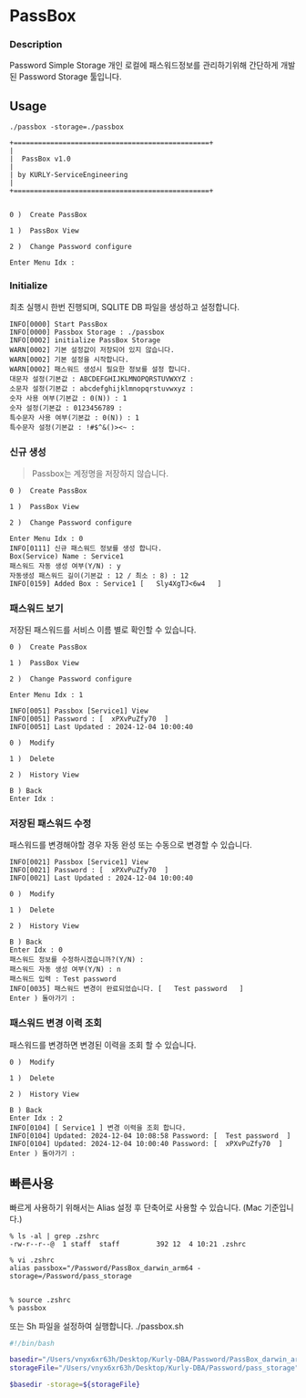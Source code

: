 # PassBox
### Description
Password Simple Storage
개인 로컬에 패스워드정보를 관리하기위해 간단하게 개발된 Password Storage 툴입니다. 

## Usage 
```shell
./passbox -storage=./passbox

+================================================+
|
|  PassBox v1.0
|
| by KURLY-ServiceEngineering
|
+================================================+


0 )  Create PassBox

1 )  PassBox View

2 )  Change Password configure

Enter Menu Idx :
```
### Initialize
최초 실행시 한번 진행되며, SQLITE DB 파일을 생성하고 설정합니다. 
```shell
INFO[0000] Start PassBox                                
INFO[0000] Passbox Storage : ./passbox
INFO[0002] initialize PassBox Storage                   
WARN[0002] 기본 설정값이 저장되어 있지 않습니다.                        
WARN[0002] 기본 설정을 시작합니다.                                
WARN[0002] 패스워드 생성시 필요한 정보를 설정 합니다.                     
대문자 설정(기본값 : ABCDEFGHIJKLMNOPQRSTUVWXYZ : 
소문자 설정(기본값 : abcdefghijklmnopqrstuvwxyz : 
숫자 사용 여부(기본값 : 0(N)) : 1
숫자 설정(기본값 : 0123456789 :  
특수문자 사용 여부(기본값 : 0(N)) : 1
특수문자 설정(기본값 : !#$^&()><~ :
```
### 신규 생성
> Passbox는 계정명을 저장하지 않습니다. 
```shell
0 )  Create PassBox

1 )  PassBox View

2 )  Change Password configure

Enter Menu Idx : 0
INFO[0111] 신규 패스워드 정보를 생성 합니다.                          
Box(Service) Name : Service1
패스워드 자동 생성 여부(Y/N) : y
자동생성 패스워드 길이(기본값 : 12 / 최소 : 8) : 12
INFO[0159] Added Box : Service1 [   Sly4XgTJ<6w4   ]
```
### 패스워드 보기
저장된 패스워드를 서비스 이름 별로 확인할 수 있습니다. 
```shell
0 )  Create PassBox

1 )  PassBox View

2 )  Change Password configure

Enter Menu Idx : 1

INFO[0051] Passbox [Service1] View                      
INFO[0051] Password : [  xPXvPuZfy70  ]                
INFO[0051] Last Updated : 2024-12-04 10:00:40           

0 )  Modify

1 )  Delete

2 )  History View

B ) Back
Enter Idx : 
```
### 저장된 패스워드 수정
패스워드를 변경해야할 경우 자동 완성 또는 수동으로 변경할 수 있습니다. 
```shell
INFO[0021] Passbox [Service1] View                      
INFO[0021] Password : [  xPXvPuZfy70  ]                
INFO[0021] Last Updated : 2024-12-04 10:00:40           

0 )  Modify

1 )  Delete

2 )  History View

B ) Back
Enter Idx : 0
패스워드 정보를 수정하시겠습니까?(Y/N) : 
패스워드 자동 생성 여부(Y/N) : n
패스워드 입력 : Test password
INFO[0035] 패스워드 변경이 완료되었습니다. [   Test password   ]      
Enter ) 돌아가기 : 
```

### 패스워드 변경 이력 조회 
패스워드를 변경하면 변경된 이력을 조회 할 수 있습니다. 
```shell
0 )  Modify

1 )  Delete

2 )  History View

B ) Back
Enter Idx : 2
INFO[0104] [ Service1 ] 변경 이력을 조회 합니다.                  
INFO[0104] Updated: 2024-12-04 10:08:58 Password: [  Test password  ] 
INFO[0104] Updated: 2024-12-04 10:00:40 Password: [  xPXvPuZfy70  ] 
Enter ) 돌아가기 : 
```

## 빠른사용 
빠르게 사용하기 위해서는 Alias 설정 후 단축어로 사용할 수 있습니다. (Mac 기준입니다.)
```
% ls -al | grep .zshrc
-rw-r--r--@  1 staff  staff         392 12  4 10:21 .zshrc

% vi .zshrc
alias passbox="/Password/PassBox_darwin_arm64 -storage=/Password/pass_storage


% source .zshrc
% passbox
```

또는 Sh 파일을 설정하여 실행합니다. 
./passbox.sh
```bash
#!/bin/bash

basedir="/Users/vnyx6xr63h/Desktop/Kurly-DBA/Password/PassBox_darwin_arm64"
storageFile="/Users/vnyx6xr63h/Desktop/Kurly-DBA/Password/pass_storage"

$basedir -storage=${storageFile}
```